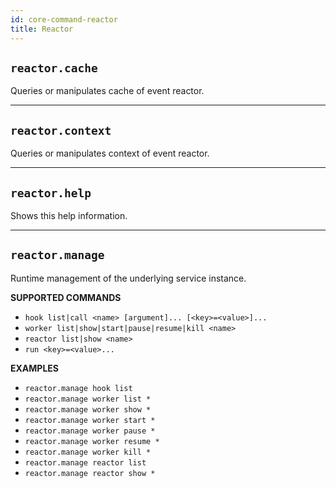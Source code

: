 ```yaml
---
id: core-command-reactor
title: Reactor
---
```


## `reactor.cache`

Queries or manipulates cache of event reactor.


----
## `reactor.context`

Queries or manipulates context of event reactor.


----
## `reactor.help`

Shows this help information.


----
## `reactor.manage`

Runtime management of the underlying service instance.


**SUPPORTED COMMANDS**

  - `hook list|call <name> [argument]... [<key>=<value>]...`
  - `worker list|show|start|pause|resume|kill <name>`
  - `reactor list|show <name>`
  - `run <key>=<value>...`


**EXAMPLES**

  - `reactor.manage hook list`
  - `reactor.manage worker list *`
  - `reactor.manage worker show *`
  - `reactor.manage worker start *`
  - `reactor.manage worker pause *`
  - `reactor.manage worker resume *`
  - `reactor.manage worker kill *`
  - `reactor.manage reactor list`
  - `reactor.manage reactor show *`
